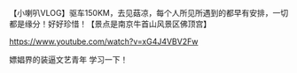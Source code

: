 

【小喇叭VLOG】驱车150KM，去见菇凉，每个人所见所遇到的都早有安排，一切都是缘分！好好珍惜！【景点是南京牛首山风景区佛顶宫】

https://www.youtube.com/watch?v=xG4J4VBV2Fw


嫖娼界的装逼文艺青年 学习一下！

